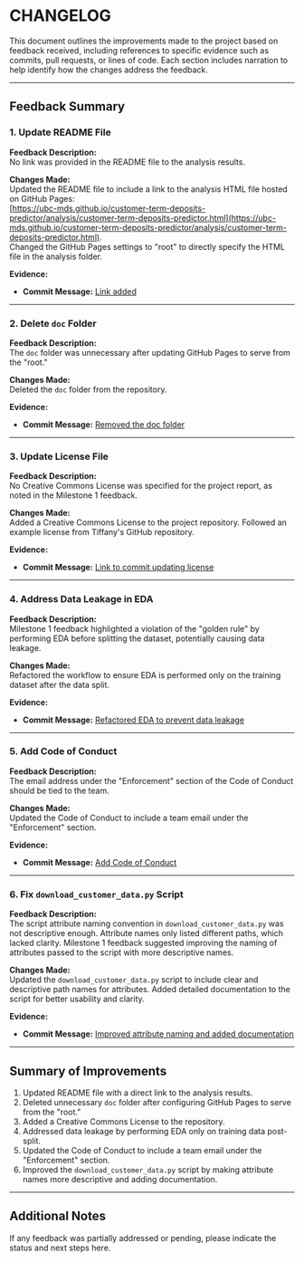 # CHANGELOG

This document outlines the improvements made to the project based on feedback received, including references to specific evidence such as commits, pull requests, or lines of code. Each section includes narration to help identify how the changes address the feedback.

---

## Feedback Summary

### 1. Update README File
**Feedback Description:**  
No link was provided in the README file to the analysis results.

**Changes Made:**  
Updated the README file to include a link to the analysis HTML file hosted on GitHub Pages:  
[https://ubc-mds.github.io/customer-term-deposits-predictor/analysis/customer-term-deposits-predictor.html](https://ubc-mds.github.io/customer-term-deposits-predictor/analysis/customer-term-deposits-predictor.html).  
Changed the GitHub Pages settings to "root" to directly specify the HTML file in the analysis folder.

**Evidence:**  
- **Commit Message:** [Link added](https://github.com/UBC-MDS/customer-term-deposits-predictor/commit/54bd749420578e68e0895d2d7a14037ceabb23d3#diff-b335630551682c19a781afebcf4d07bf978fb1f8ac04c6bf87428ed5106870f5)

---

### 2. Delete `doc` Folder
**Feedback Description:**  
The `doc` folder was unnecessary after updating GitHub Pages to serve from the "root."

**Changes Made:**  
Deleted the `doc` folder from the repository.

**Evidence:**  
- **Commit Message:** [Removed the doc folder](https://github.com/UBC-MDS/customer-term-deposits-predictor/commit/54bd749420578e68e0895d2d7a14037ceabb23d3)

---

### 3. Update License File
**Feedback Description:**  
No Creative Commons License was specified for the project report, as noted in the Milestone 1 feedback.

**Changes Made:**  
Added a Creative Commons License to the project repository. Followed an example license from Tiffany's GitHub repository.

**Evidence:**  
- **Commit Message:** [Link to commit updating license](#)

---

### 4. Address Data Leakage in EDA
**Feedback Description:**  
Milestone 1 feedback highlighted a violation of the "golden rule" by performing EDA before splitting the dataset, potentially causing data leakage.

**Changes Made:**  
Refactored the workflow to ensure EDA is performed only on the training dataset after the data split.

**Evidence:**  
- **Commit Message:** [Refactored EDA to prevent data leakage](https://github.com/your-username/your-repository/commit/commit-hash)

---

### 5. Add Code of Conduct
**Feedback Description:**  
The email address under the "Enforcement" section of the Code of Conduct should be tied to the team.

**Changes Made:**  
Updated the Code of Conduct to include a team email under the "Enforcement" section.

**Evidence:**  
- **Commit Message:** [Add Code of Conduct](https://github.com/UBC-MDS/customer-term-deposits-predictor/commit/3f7673399b4a743e368c79830bf890664c9d409c)

---

### 6. Fix `download_customer_data.py` Script
**Feedback Description:**  
The script attribute naming convention in `download_customer_data.py` was not descriptive enough. Attribute names only listed different paths, which lacked clarity. Milestone 1 feedback suggested improving the naming of attributes passed to the script with more descriptive names.

**Changes Made:**  
Updated the `download_customer_data.py` script to include clear and descriptive path names for attributes. Added detailed documentation to the script for better usability and clarity.

**Evidence:**  
- **Commit Message:** [Improved attribute naming and added documentation](https://github.com/UBC-MDS/customer-term-deposits-predictor/commit/fa8277624052bf961079ae27e1818e323ca72932)  

---

## Summary of Improvements

1. Updated README file with a direct link to the analysis results.
2. Deleted unnecessary `doc` folder after configuring GitHub Pages to serve from the "root."
3. Added a Creative Commons License to the repository.
4. Addressed data leakage by performing EDA only on training data post-split.
5. Updated the Code of Conduct to include a team email under the "Enforcement" section.
6. Improved the `download_customer_data.py` script by making attribute names more descriptive and adding documentation.

---

## Additional Notes

If any feedback was partially addressed or pending, please indicate the status and next steps here.